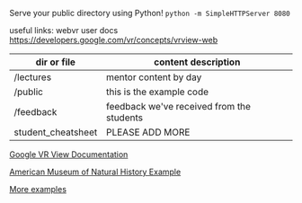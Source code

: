 Serve your public directory using Python!
`python -m SimpleHTTPServer 8080`

useful links:
  webvr user docs
  https://developers.google.com/vr/concepts/vrview-web

| dir or file | content description |
|-----------|---------------------|
| /lectures | mentor content by day |
| /public | this is the example code |
| /feedback | feedback we've received from the students |
| student_cheatsheet | PLEASE ADD MORE |

[Google VR View Documentation](https://developers.google.com/vr/concepts/vrview-web)


[American Museum of Natural History Example](http://googlevr.github.io/vrview/examples/hotspots/index.html)


[More examples](http://googlevr.github.io/vrview/examples/gallery/index.html)
